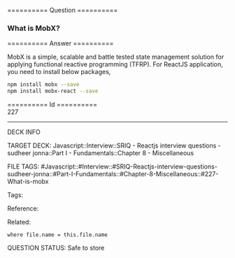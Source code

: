 ========== Question ==========  

### What is MobX?  

========== Answer ==========  

MobX is a simple, scalable and battle tested state management solution for
applying functional reactive programming (TFRP). For ReactJS application, you
need to install below packages,

```bash
npm install mobx --save
npm install mobx-react --save
```

========== Id ==========  
227

---

DECK INFO

TARGET DECK: Javascript::Interview::SRIQ - Reactjs interview questions - sudheer jonna::Part I - Fundamentals::Chapter 8 - Miscellaneous

FILE TAGS: #Javascript::#Interview::#SRIQ-Reactjs-interview-questions-sudheer-jonna::#Part-I-Fundamentals::#Chapter-8-Miscellaneous::#227-What-is-mobx

Tags:

Reference:

Related:

```dataview
where file.name = this.file.name
```
QUESTION STATUS: Safe to store

